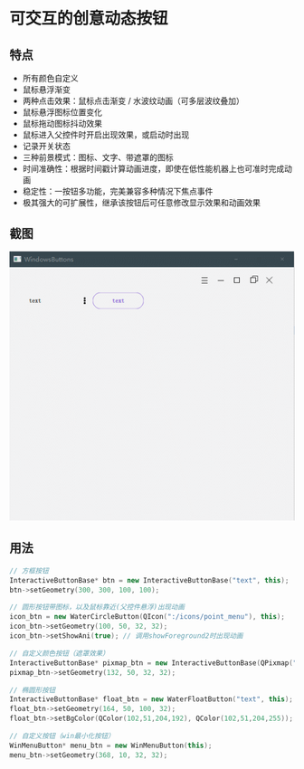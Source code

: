 可交互的创意动态按钮
===

## 特点

- 所有颜色自定义
- 鼠标悬浮渐变
- 两种点击效果：鼠标点击渐变 / 水波纹动画（可多层波纹叠加）
- 鼠标悬浮图标位置变化
- 鼠标拖动图标抖动效果
- 鼠标进入父控件时开启出现效果，或启动时出现
- 记录开关状态
- 三种前景模式：图标、文字、带遮罩的图标
- 时间准确性：根据时间戳计算动画进度，即使在低性能机器上也可准时完成动画
- 稳定性：一按钮多功能，完美兼容多种情况下焦点事件
- 极其强大的可扩展性，继承该按钮后可任意修改显示效果和动画效果



## 截图

![截图](pictures/picture.gif)



## 用法

```C++
// 方框按钮
InteractiveButtonBase* btn = new InteractiveButtonBase("text", this);
btn->setGeometry(300, 300, 100, 100);
```

```C++
// 圆形按钮带图标，以及鼠标靠近(父控件悬浮)出现动画
icon_btn = new WaterCircleButton(QIcon(":/icons/point_menu"), this);
icon_btn->setGeometry(100, 50, 32, 32);
icon_btn->setShowAni(true); // 调用showForeground2时出现动画
```

```C++
// 自定义颜色按钮（遮罩效果）
InteractiveButtonBase* pixmap_btn = new InteractiveButtonBase(QPixmap(":/icons/point_menu"), this);
pixmap_btn->setGeometry(132, 50, 32, 32);
```

```C++
// 椭圆形按钮
InteractiveButtonBase* float_btn = new WaterFloatButton("text", this);
float_btn->setGeometry(164, 50, 100, 32);
float_btn->setBgColor(QColor(102,51,204,192), QColor(102,51,204,255));
```

```C++
// 自定义按钮（win最小化按钮）
WinMenuButton* menu_btn = new WinMenuButton(this);
menu_btn->setGeometry(368, 10, 32, 32);
```



